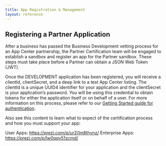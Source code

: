 ```yaml
---
title: App Registration & Management
layout: reference
---
```




##  Registering a Partner Application

After a business has passed the Business Development vetting process for an App Center partnership, the Partner Certification team will be engaged to establish a sandbox and register an app for the Partner sandbox.  These steps must take place before a Partner can obtain a JSON Web Token (JWT).

Once the DEVELOPMENT application has been registered, you will receive a clientId, clientSecret, and a deep link to a test App Center listing. The clientId is a unique UUID4 identifier for your application and the clientSecret is your application’s password. You will be using this credential to obtain tokens for either the application itself or on behalf of a user. For more information on this process, please refer to our [Getting Started guide for authentication](/api-reference/authentication/getting-started.html).

Also see this content to learn what to expect of the certification process and how you must support your app:

User Apps: <https://prezi.com/p/ur2i1m8thynz/>
Enterprise Apps: <https://prezi.com/p/lw0qqy51zcmd/>



